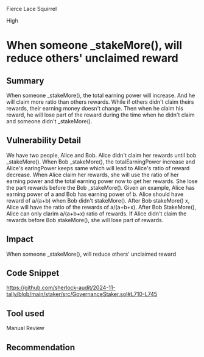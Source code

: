 Fierce Lace Squirrel

High

# When someone _stakeMore(), will reduce others' unclaimed reward

## Summary

When someone _stakeMore(), the total earning power will increase. And he will claim more ratio than others rewards. While if others didn't claim theirs rewards, their earning money doesn't change. Then when he claim his reward, he will lose part of the reward during the time when he didn't claim and someone didn't _stakeMore().

## Vulnerability Detail
We have two people, Alice and Bob. Alice didn't claim her rewards until bob _stakeMore(). When Bob _stakeMore(), the totalEarningPower increase and Alice's earingPower keeps same which will lead to Alice's ratio of reward decrease. When Alice claim her rewards, she will use the ratio of her earning power and the total earning power now to get her rewards. She lose the part rewards before the Bob _stakeMore(). Given an example, Alice has earning power of a and Bob has earning power of b. Alice should have reward of a/(a+b) when Bob didn't stakeMore(). After Bob stakeMore() x, Alice will have the ratio of the rewards of a/(a+b+x). After Bob StakeMore(), Alice can only clarim a/(a+b+x) ratio of rewards. If Alice didn't claim the rewards before Bob stakeMore(), she will lose part of rewards.
## Impact
When someone _stakeMore(), will reduce others' unclaimed reward
## Code Snippet
https://github.com/sherlock-audit/2024-11-tally/blob/main/staker/src/GovernanceStaker.sol#L710-L745
## Tool used

Manual Review

## Recommendation